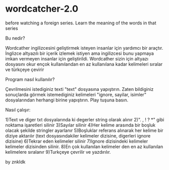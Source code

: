 # wordcatcher-2.0
 before watching a foreign series. Learn the meaning of the words in that series
 
 
Bu nedir?

Wordcather ingilizcesini geliştirmek isteyen insanlar için yardımcı bir araçtır.
İnglizce altyazılı bir içerik izlemek istiyen ama ingilizcesi bunu yapmaya imkan vermeyen insanlar için geliştirildi.
Wordcather sizin için altyazı dosyasını okur ençok kullanılandan en az kullanılana kadar kelimeleri sıralar ve türkçeye çevirir

Program nasıl kullanılır?

Çevrilmesini istediginiz texti "text" dosyasına yapıştırın.
Zaten bildiginiz sonuçlarda görmek istemediginiz kelimeleri "ignore, sayilar, isimler" dosyalarından herhangi birine yapıştırın.
Play tuşuna basın.

Nasıl çalışır:

1)Text ve diger txt dosyalarında ki degerler string olarak alınır
2)". , ! ? *" gibi noktama işaretleri silinir
3)Sayılar silinir
4)Her kelime arasında bir boşluk olacak şekilde stringler ayarlanır
5)Boşluklar referans alınarak her kelime bir diziye aktarılır (text dosyasındakiler kelimeler dizisine, digerleri ignore dizisine)
6)Tekrar eden kelimeler silinir
7)Ignore dizisindeki kelimeler kelimeler dizisinden silinir.
8)En çok kullanılan kelimeler den en az kullanılan kelimelere sıralanır
9)Turkçeye çevrilir ve yazdırılır.



by znkldk
